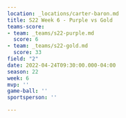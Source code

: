 ```yaml
---
location: _locations/carter-baron.md
title: S22 Week 6 - Purple vs Gold
teams-score:
- team: _teams/s22-purple.md
  score: 6
- team: _teams/s22-gold.md
  score: 33
field: "2"
date: 2022-04-24T09:30:00.000-04:00
season: 22
week: 6
mvp: ''
game-ball: ''
sportsperson: ''

---
```

